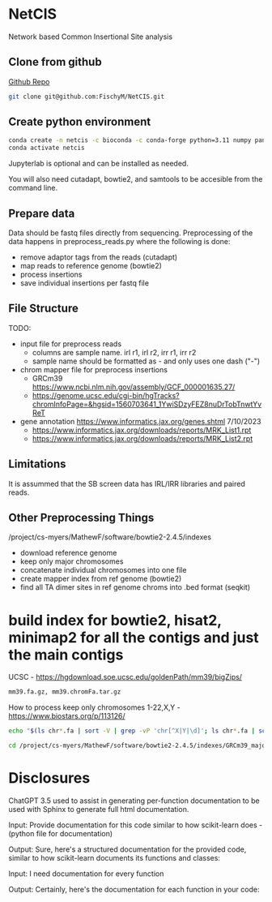
# NetCIS

Network based Common Insertional Site analysis

## Clone from github

[Github Repo](https://github.com/FischyM/NetCIS)

```bash
git clone git@github.com:FischyM/NetCIS.git
```

## Create python environment

```bash
conda create -n netcis -c bioconda -c conda-forge python=3.11 numpy pandas scipy networkx seaborn docopt jupyterlab tqdm Biopython gseapy pygenometracks pysam
conda activate netcis
```

Jupyterlab is optional and can be installed as needed.

You will also need cutadapt, bowtie2, and samtools to be accesible from the command line.

## Prepare data

Data should be fastq files directly from sequencing. Preprocessing of the data happens in preprocess_reads.py where the following is done:

- remove adaptor tags from the reads (cutadapt)
- map reads to reference genome (bowtie2)
- process insertions
- save individual insertions per fastq file

## File Structure

TODO:

- input file for preprocess reads
  - columns are sample name. irl r1, irl r2, irr r1, irr r2
  - sample name should be formatted as <treatment>-<id> and only uses one dash ("-")
- chrom mapper file for preprocess insertions
  - GRCm39 <https://www.ncbi.nlm.nih.gov/assembly/GCF_000001635.27/>
  - <https://genome.ucsc.edu/cgi-bin/hgTracks?chromInfoPage=&hgsid=1560703641_1YwiSDzyFEZ8nuDrTobTnwtYvReT>
- gene annotation <https://www.informatics.jax.org/genes.shtml> 7/10/2023
  - <https://www.informatics.jax.org/downloads/reports/MRK_List1.rpt>
  - <https://www.informatics.jax.org/downloads/reports/MRK_List2.rpt>

## Limitations

It is assummed that the SB screen data has IRL/IRR libraries and paired reads.

## Other Preprocessing Things

/project/cs-myers/MathewF/software/bowtie2-2.4.5/indexes

- download reference genome
- keep only major chromosomes
- concatenate individual chromosomes into one file
- create mapper index from ref genome (bowtie2)
- find all TA dimer sites in ref genome chroms into .bed format (seqkit)

# build index for bowtie2, hisat2, minimap2 for all the contigs and just the main contigs

UCSC - <https://hgdownload.soe.ucsc.edu/goldenPath/mm39/bigZips/>

```bash
mm39.fa.gz, mm39.chromFa.tar.gz
```

How to process keep only chromosomes 1-22,X,Y - <https://www.biostars.org/p/113126/>

```bash
echo "$(ls chr*.fa | sort -V | grep -vP 'chr[^X|Y|\d]'; ls chr*.fa | sort -V | grep -vP 'chr[\d|X|Y]')" | xargs cat > GRCm39.fa

cd /project/cs-myers/MathewF/software/bowtie2-2.4.5/indexes/GRCm39_major
```

# Disclosures

ChatGPT 3.5 used to assist in generating per-function documentation to be used with Sphinx to generate full html documentation.

Input: Provide documentation for this code similar to how scikit-learn does - (python file for documentation)

Output: Sure, here's a structured documentation for the provided code, similar to how scikit-learn documents its functions and classes:

Input: I need documentation for every function

Output: Certainly, here's the documentation for each function in your code:
